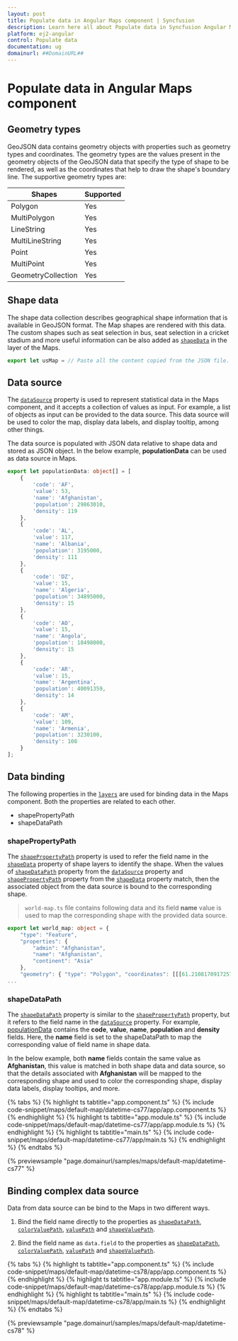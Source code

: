 ```yaml
---
layout: post
title: Populate data in Angular Maps component | Syncfusion
description: Learn here all about Populate data in Syncfusion Angular Maps component of Syncfusion Essential JS 2 and more.
platform: ej2-angular
control: Populate data 
documentation: ug
domainurl: ##DomainURL##
---
```


# Populate data in Angular Maps component

## Geometry types

GeoJSON data contains geometry objects with properties such as geometry types and coordinates. The geometry types are the values present in the geometry objects of the GeoJSON data that specify the type of shape to be rendered, as well as the coordinates that help to draw the shape's boundary line. The supportive geometry types are:

| **Shapes** | **Supported** |
| --- | --- |
|Polygon| Yes |
|MultiPolygon| Yes |
|LineString| Yes |
|MultiLineString| Yes |
|Point| Yes |
|MultiPoint| Yes |
|GeometryCollection| Yes |

## Shape data

The shape data collection describes geographical shape information that is available in GeoJSON format. The Map shapes are rendered with this data. The custom shapes such as seat selection in bus, seat selection in a cricket stadium and more useful information can be also added as [`shapeData`](https://ej2.syncfusion.com/angular/documentation/api/maps/layerSettingsModel/#shapedata) in the layer of the Maps.

```typescript
export let usMap = // Paste all the content copied from the JSON file.
```

## Data source

The [`dataSource`](https://ej2.syncfusion.com/angular/documentation/api/maps/layerSettingsModel/#datasource) property is used to represent statistical data in the Maps component, and it accepts a collection of values as input. For example, a list of objects as input can be provided to the data source. This data source will be used to color the map, display data labels, and display tooltip, among other things.

The data source is populated with JSON data relative to shape data and stored as JSON object. In the below example, **populationData** can be used as data source in Maps.

```typescript
export let populationData: object[] = [
    {
        'code': 'AF',
        'value': 53,
        'name': 'Afghanistan',
        'population': 29863010,
        'density': 119
    },
    {
        'code': 'AL',
        'value': 117,
        'name': 'Albania',
        'population': 3195000,
        'density': 111
    },
    {
        'code': 'DZ',
        'value': 15,
        'name': 'Algeria',
        'population': 34895000,
        'density': 15
    },
    {
        'code': 'AO',
        'value': 15,
        'name': 'Angola',
        'population': 18498000,
        'density': 15
    },
    {
        'code': 'AR',
        'value': 15,
        'name': 'Argentina',
        'population': 40091359,
        'density': 14
    },
    {
        'code': 'AM',
        'value': 109,
        'name': 'Armenia',
        'population': 3230100,
        'density': 108
    }
];
```

## Data binding

The following properties in the [`layers`](https://ej2.syncfusion.com/angular/documentation/api/maps/layerSettingsModel/) are used for binding data in the Maps component. Both the properties are related to each other.

* shapePropertyPath
* shapeDataPath

### shapePropertyPath

The [`shapePropertyPath`](https://ej2.syncfusion.com/angular/documentation/api/maps/layerSettingsModel/#shapepropertypath) property is used to refer the field name in the [`shapeData`](https://ej2.syncfusion.com/angular/documentation/api/maps/layerSettingsModel/#shapedata) property of shape layers to identify the shape. When the values of [`shapeDataPath`](https://ej2.syncfusion.com/angular/documentation/api/maps/layerSettingsModel/#shapedatapath) property from the [`dataSource`](https://ej2.syncfusion.com/angular/documentation/api/maps/layerSettingsModel/#datasource) property and [`shapePropertyPath`](https://ej2.syncfusion.com/angular/documentation/api/maps/layerSettingsModel/#shapepropertypath) property from the [`shapeData`](https://ej2.syncfusion.com/angular/documentation/api/maps/layerSettingsModel/#shapedata) property match, then the associated object from the data source is bound to the corresponding shape.

>`world-map.ts` file contains following data and its field **name** value is used to map the corresponding shape with the provided data source.

```typescript
export let world_map: object = {
    "type": "Feature",
    "properties": {
        "admin": "Afghanistan",
        "name": "Afghanistan",
        "continent": "Asia"
    },
    "geometry": { "type": "Polygon", "coordinates": [[[61.21081709172573, https://ej2.syncfusion.com/angular/documentation. },
...

```

### shapeDataPath

The [`shapeDataPath`](https://ej2.syncfusion.com/angular/documentation/api/maps/layerSettingsModel/#shapedatapath) property is similar to the [`shapePropertyPath`](https://ej2.syncfusion.com/angular/documentation/api/maps/layerSettingsModel/#shapepropertypath) property, but it refers to the field name in the [`dataSource`](https://ej2.syncfusion.com/angular/documentation/api/maps/layerSettingsModel/#datasource) property. For example, [populationData](#data-source) contains the **code**, **value**, **name**, **population** and **density** fields. Here, the **name** field is set to the shapeDataPath to map the corresponding value of field name in shape data.

In the below example, both **name** fields contain the same value as **Afghanistan**, this value is matched in both shape data and data source, so that the details associated with **Afghanistan** will be mapped to the corresponding shape and used to color the corresponding shape, display data labels, display tooltips, and more.

{% tabs %}
{% highlight ts tabtitle="app.component.ts" %}
{% include code-snippet/maps/default-map/datetime-cs77/app/app.component.ts %}
{% endhighlight %}
{% highlight ts tabtitle="app.module.ts" %}
{% include code-snippet/maps/default-map/datetime-cs77/app/app.module.ts %}
{% endhighlight %}
{% highlight ts tabtitle="main.ts" %}
{% include code-snippet/maps/default-map/datetime-cs77/app/main.ts %}
{% endhighlight %}
{% endtabs %}
  
{% previewsample "page.domainurl/samples/maps/default-map/datetime-cs77" %}

<!-- markdownlint-disable MD010 -->

## Binding complex data source

Data from data source can be bind to the Maps in two different ways.

1. Bind the field name directly to the properties as [`shapeDataPath`](https://ej2.syncfusion.com/angular/documentation/api/maps/layerSettingsModel/#shapedatapath), [`colorValuePath`](https://ej2.syncfusion.com/angular/documentation/api/maps/markerSettingsModel/#colorvaluepath), [`valuePath`](https://ej2.syncfusion.com/angular/documentation/api/maps/tooltipSettingsModel/#valuepath) and [`shapeValuePath`](https://ej2.syncfusion.com/angular/documentation/api/maps/markerSettingsModel/#shapevaluepath).

2. Bind the field name as `data.field` to the properties as [`shapeDataPath`](../api/maps/layerSettingsModel/#shapedatapath), [`colorValuePath`](https://ej2.syncfusion.com/angular/documentation/api/maps/markerSettingsModel/#colorvaluepath), [`valuePath`](https://ej2.syncfusion.com/angular/documentation/api/maps/tooltipSettingsModel/#valuepath) and [`shapeValuePath`](https://ej2.syncfusion.com/angular/documentation/api/maps/markerSettingsModel/#shapevaluepath).

{% tabs %}
{% highlight ts tabtitle="app.component.ts" %}
{% include code-snippet/maps/default-map/datetime-cs78/app/app.component.ts %}
{% endhighlight %}
{% highlight ts tabtitle="app.module.ts" %}
{% include code-snippet/maps/default-map/datetime-cs78/app/app.module.ts %}
{% endhighlight %}
{% highlight ts tabtitle="main.ts" %}
{% include code-snippet/maps/default-map/datetime-cs78/app/main.ts %}
{% endhighlight %}
{% endtabs %}
  
{% previewsample "page.domainurl/samples/maps/default-map/datetime-cs78" %}